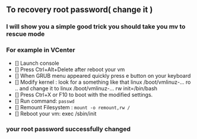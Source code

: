 ## To recovery root password( change it )

### I will show you a simple good trick you should take you mv to rescue mode 
### For example in **VCenter**  
- [] Launch console
- [] Press Ctrl+Alt+Delete after reboot your vm
- [] When GRUB menu appeared quickly press e button on your keyboard
- [] Modify kernel : look for a something like that linux /boot/vmlinuz-... ro .. and change it to linux /boot/vmlinuz-... rw init=/bin/bash
- [] Press Ctrl+X or F10 to boot with the modified settings.
- [] Run command: ```passwd```
- [] Remount Filesystem : ```mount -o remount,rw /```
- [] Reboot your vm: exec /sbin/init

### your root password successfully changed